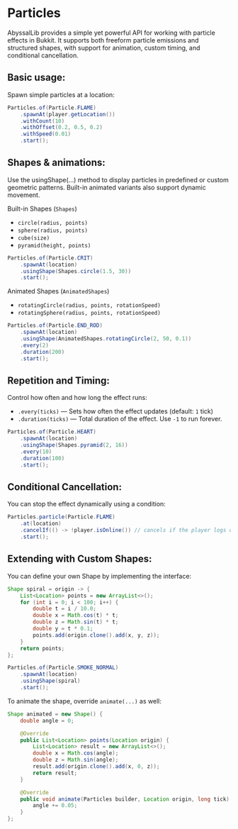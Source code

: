 # Particles

AbyssalLib provides a simple yet powerful API for working with particle effects in Bukkit. It supports both freeform particle emissions and structured shapes, with support for animation, custom timing, and conditional cancellation.

## Basic usage:
Spawn simple particles at a location:
```Java
Particles.of(Particle.FLAME)
    .spawnAt(player.getLocation())
    .withCount(10)
    .withOffset(0.2, 0.5, 0.2)
    .withSpeed(0.01)
    .start();
```

## Shapes & animations:
Use the usingShape(...) method to display particles in predefined or custom geometric patterns. Built-in animated variants also support dynamic movement.

Built-in Shapes (`Shapes`)
- `circle(radius, points)`
- `sphere(radius, points)`
- `cube(size)`
- `pyramid(height, points)`
```Java
Particles.of(Particle.CRIT)
    .spawnAt(location)
    .usingShape(Shapes.circle(1.5, 30))
    .start();

```

Animated Shapes (`AnimatedShapes`)
- `rotatingCircle(radius, points, rotationSpeed)`
- `rotatingSphere(radius, points, rotationSpeed)`

```Java
Particles.of(Particle.END_ROD)
    .spawnAt(location)
    .usingShape(AnimatedShapes.rotatingCircle(2, 50, 0.1))
    .every(2)
    .duration(200)
    .start();
```

## Repetition and Timing:
Control how often and how long the effect runs:
- `.every(ticks)` — Sets how often the effect updates (default: `1` tick)
- `.duration(ticks)` — Total duration of the effect. Use `-1` to run forever.

```Java
Particles.of(Particle.HEART)
    .spawnAt(location)
    .usingShape(Shapes.pyramid(2, 16))
    .every(10)
    .duration(100)
    .start();
```

## Conditional Cancellation:
You can stop the effect dynamically using a condition:
```Java
Particles.particle(Particle.FLAME)
    .at(location)
    .cancelIf(() -> !player.isOnline()) // cancels if the player logs out
    .start();
```

## Extending with Custom Shapes:
You can define your own Shape by implementing the interface:
```Java
Shape spiral = origin -> {
    List<Location> points = new ArrayList<>();
    for (int i = 0; i < 100; i++) {
        double t = i / 10.0;
        double x = Math.cos(t) * t;
        double z = Math.sin(t) * t;
        double y = t * 0.1;
        points.add(origin.clone().add(x, y, z));
    }
    return points;
};

Particles.of(Particle.SMOKE_NORMAL)
    .spawnAt(location)
    .usingShape(spiral)
    .start();
```
To animate the shape, override `animate(...)` as well:
```Java
Shape animated = new Shape() {
    double angle = 0;

    @Override
    public List<Location> points(Location origin) {
        List<Location> result = new ArrayList<>();
        double x = Math.cos(angle);
        double z = Math.sin(angle);
        result.add(origin.clone().add(x, 0, z));
        return result;
    }

    @Override
    public void animate(Particles builder, Location origin, long tick) {
        angle += 0.05;
    }
};
```
